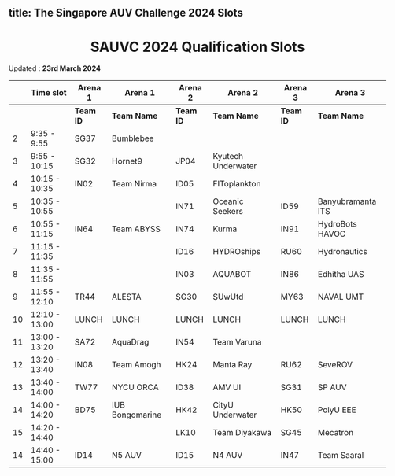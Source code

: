 title: The Singapore AUV Challenge 2024 Slots
---

<style>
    body    {
        min-width : 80%
    }
</style>

<center><h1> SAUVC 2024 Qualification Slots </h1></center>

Updated : **23rd March 2024**

|    | Time slot     | Arena 1     | Arena 1         | Arena 2     | Arena 2            | Arena 3     | Arena 3           |
|----|---------------|-------------|-----------------|-------------|--------------------|-------------|-------------------|
|    |               | **Team ID** | **Team Name**   | **Team ID** | **Team Name**      | **Team ID** | **Team Name**     |
| 2  | 9:35  - 9:55  | SG37        | Bumblebee       |             |                    |             |                   |
| 3  | 9:55  - 10:15 | SG32        | Hornet9         | JP04        | Kyutech Underwater |             |                   |
| 4  | 10:15 - 10:35 | IN02        | Team Nirma      | ID05        | FIToplankton       |             |                   |
| 5  | 10:35 - 10:55 |             |                 | IN71        | Oceanic Seekers    | ID59        | Banyubramanta ITS |
| 6  | 10:55 - 11:15 | IN64        | Team ABYSS      | IN74        | Kurma              | IN91        | HydroBots HAVOC   |
| 7  | 11:15 - 11:35 |             |                 | ID16        | HYDROships         | RU60        | Hydronautics      |
| 8  | 11:35 - 11:55 |             |                 | IN03        | AQUABOT            | IN86        | Edhitha UAS       |
| 9  | 11:55 - 12:10 | TR44        | ALESTA          | SG30        | SUwUtd             | MY63        | NAVAL UMT         |
| 10 | 12:10 - 13:00 | LUNCH       | LUNCH           | LUNCH       | LUNCH              | LUNCH       | LUNCH             |
| 11 | 13:00 - 13:20 | SA72        | AquaDrag        | IN54        | Team Varuna        |             |                   |
| 12 | 13:20 - 13:40 | IN08        | Team Amogh      | HK24        | Manta Ray          | RU62        | SeveROV           |
| 13 | 13:40 - 14:00 | TW77        | NYCU ORCA       | ID38        | AMV UI             | SG31        | SP AUV            |
| 14 | 14:00 - 14:20 | BD75        | IUB Bongomarine | HK42        | CityU Underwater   | HK50        | PolyU EEE         |
| 15 | 14:20 - 14:40 |             |                 | LK10        | Team Diyakawa      | SG45        | Mecatron          |
| 14 | 14:40 - 15:00 | ID14        | N5 AUV          | ID15        | N4 AUV             | IN47        | Team Saaral       |